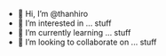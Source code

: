 - 👋 Hi, I’m @thanhiro
- 👀 I’m interested in ... stuff
- 🌱 I’m currently learning ... stuff
- 💞️ I’m looking to collaborate on ... stuff

<!---
thanhiro/thanhiro is a ✨ special ✨ repository because its `README.md` (this file) appears on your GitHub profile.
You can click the Preview link to take a look at your changes.
--->
